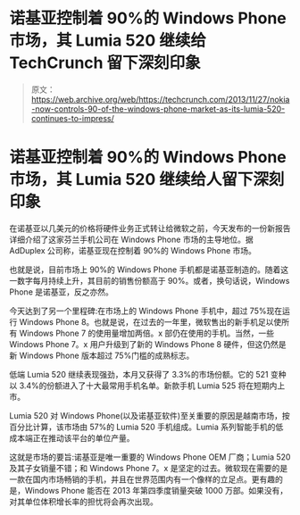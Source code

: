 # 诺基亚控制着 90%的 Windows Phone 市场，其 Lumia 520 继续给 TechCrunch 留下深刻印象

> 原文：<https://web.archive.org/web/https://techcrunch.com/2013/11/27/nokia-now-controls-90-of-the-windows-phone-market-as-its-lumia-520-continues-to-impress/>

# 诺基亚控制着 90%的 Windows Phone 市场，其 Lumia 520 继续给人留下深刻印象

在诺基亚以几美元的价格将硬件业务正式转让给微软之前，今天发布的一份新报告详细介绍了这家芬兰手机公司在 Windows Phone 市场的主导地位。据 AdDuplex 公司称，诺基亚现在控制着 90%的 Windows Phone 市场。

也就是说，目前市场上 90%的 Windows Phone 手机都是诺基亚制造的。随着这一数字每月持续上升，其目前的销售份额高于 90%。或者，换句话说，Windows Phone 是诺基亚，反之亦然。

今天达到了另一个里程碑:在市场上的 Windows Phone 手机中，超过 75%现在运行 Windows Phone 8。也就是说，在过去的一年里，微软售出的新手机足以使所有 Windows Phone 7 的使用量增加两倍。x 部仍在使用的手机。当然，一些 Windows Phone 7。x 用户升级到了新的 Windows Phone 8 硬件，但这仍然是新 Windows Phone 版本超过 75%门槛的成熟标志。

低端 Lumia 520 继续表现强劲，本月又获得了 3.3%的市场份额。它的 521 变种以 3.4%的份额进入了十大最常用手机名单。新款手机 Lumia 525 将在短期内上市。

Lumia 520 对 Windows Phone(以及诺基亚软件)至关重要的原因是越南市场，按百分比计算，该市场由 57%的 Lumia 520 手机组成。Lumia 系列智能手机的低成本端正在推动该平台的单位产量。

这就是市场的要旨:诺基亚是唯一重要的 Windows Phone OEM 厂商；Lumia 520 及其子女销量不错；和 Windows Phone 7。x 是坚定的过去。微软现在需要的是一款在国内市场畅销的手机，并且在世界范围内有一个像样的立足点。更有趣的是，Windows Phone 能否在 2013 年第四季度销量突破 1000 万部。如果没有，对其单位体积增长率的担忧将会再次出现。